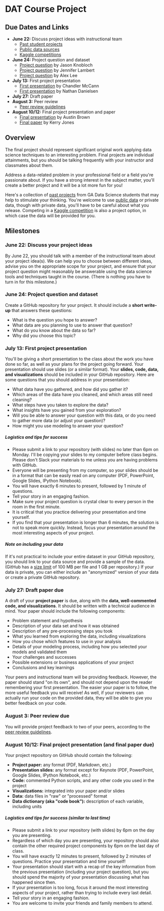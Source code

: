 # DAT Course Project

## Due Dates and Links

* **June 22:** Discuss project ideas with instructional team
    * [Past student projects](https://github.com/justmarkham/DAT-project-examples)
    * [Public data sources](public_data.md)
    * [Kaggle competitions](http://www.kaggle.com/)
* **June 24:** Project question and dataset
    * [Project question](https://github.com/justmarkham/DAT4-students/blob/master/jason/jk_project_idea.md) by Jason Knobloch
    * [Project question](https://github.com/justmarkham/DAT4-students/blob/master/jennifer/project_description.md) by Jennifer Lambert
    * [Project question](https://github.com/justmarkham/DAT4-students/blob/master/alexlee/project_question.md) by Alex Lee
* **July 13:** First project presentation
    * [First presentation](https://github.com/justmarkham/DAT-project-examples/blob/master/pdf/army_draft_presentation.pdf) by Chandler McCann
    * [First presentation](https://github.com/justmarkham/DAT-project-examples/blob/master/pdf/media_draft_presentation.pdf) by Nathan Danielsen
* **July 27:** Draft paper
* **August 3:** Peer review
    * [Peer review guidelines](peer_review.md)
* **August 10/12:** Final project presentation and paper
    * [Final presentation](https://github.com/justmarkham/DAT-project-examples/blob/master/pdf/bus_presentation.pdf) by Austin Brown
    * [Final paper](https://github.com/justmarkham/DAT-project-examples/blob/master/pdf/nba_paper.pdf) by Kerry Jones

## Overview

The final project should represent significant original work applying data science techniques to an interesting problem. Final projects are individual attainments, but you should be talking frequently with your instructor and classmates about them.

Address a data-related problem in your professional field or a field you're passionate about. If you have a strong interest in the subject matter, you'll create a better project and it will be a lot more fun for you!

Here's a collection of [past projects](https://github.com/justmarkham/DAT-project-examples) from GA Data Science students that may help to stimulate your thinking. You're welcome to use [public data](public_data.md) or private data, though with private data, you'll have to be careful about what you release. Competing in a [Kaggle competition](http://www.kaggle.com/) is also a project option, in which case the data will be provided for you.

## Milestones

### June 22: Discuss your project ideas

By June 22, you should talk with a member of the instructional team about your project idea(s). We can help you to choose between different ideas, advise you on the appropriate scope for your project, and ensure that your project question might reasonably be answerable using the data science tools and techniques taught in the course. (There is nothing you have to turn in for this milestone.)

### June 24: Project question and dataset

Create a GitHub repository for your project. It should include a **short write-up** that answers these questions:

* What is the question you hope to answer?
* What data are you planning to use to answer that question?
* What do you know about the data so far?
* Why did you choose this topic?

### July 13: First project presentation

You'll be giving a short presentation to the class about the work you have done so far, as well as your plans for the project going forward. Your presentation should use slides (or a similar format). Your **slides, code, data, and visualizations** should be included in your GitHub repository. Here are some questions that you should address in your presentation:

* What data have you gathered, and how did you gather it?
* Which areas of the data have you cleaned, and which areas still need cleaning?
* What steps have you taken to explore the data?
* What insights have you gained from your exploration?
* Will you be able to answer your question with this data, or do you need to gather more data (or adjust your question)?
* How might you use modeling to answer your question?

##### Logistics and tips for success

* Please submit a link to your repository (with slides) no later than 6pm on Monday. I'll be copying your slides to my computer before class begins. Please don't Slack your materials to me unless you are having problems with GitHub.
* Everyone will be presenting from my computer, so your slides should be in a format that can be easily read on any computer (PDF, PowerPoint, Google Slides, IPython Notebook).
* You will have exactly 6 minutes to present, followed by 1 minute of questions.
* Tell your story in an engaging fashion.
* Make sure your project question is crystal clear to every person in the room in the first minute.
* It is critical that you practice delivering your presentation and time yourself.
* If you find that your presentation is longer than 6 minutes, the solution is not to speak more quickly. Instead, focus your presentation around the most interesting aspects of your project.

##### Note on including your data

If it's not practical to include your entire dataset in your GitHub repository, you should link to your data source and provide a sample of the data. (GitHub has a [size limit](https://help.github.com/articles/what-is-my-disk-quota/) of 100 MB per file and 1 GB per repository.) If your data is private, you can either include an "anonymized" version of your data or create a private GitHub repository.

### July 27: Draft paper due

A draft of your **project paper** is due, along with the **data, well-commented code, and visualizations**. It should be written with a technical audience in mind. Your paper should include the following components:

* Problem statement and hypothesis
* Description of your data set and how it was obtained
* Description of any pre-processing steps you took
* What you learned from exploring the data, including visualizations
* How you chose which features to use in your analysis
* Details of your modeling process, including how you selected your models and validated them
* Your challenges and successes
* Possible extensions or business applications of your project
* Conclusions and key learnings

Your peers and instructional team will be providing feedback. However, the paper should stand "on its own", and should not depend upon the reader remembering your first presentation. The easier your paper is to follow, the more useful feedback you will receive! As well, if your reviewers can actually run your code on the provided data, they will be able to give you better feedback on your code.

### August 3: Peer review due

You will provide project feedback to two of your peers, according to the [peer review guidelines](peer_review.md).

### August 10/12: Final project presentation (and final paper due)

Your project repository on GitHub should contain the following:

* **Project paper:** any format (PDF, Markdown, etc.)
* **Presentation slides:** any format except for Keynote (PDF, PowerPoint, Google Slides, IPython Notebook, etc.)
* **Code:** commented Python scripts, and any other code you used in the project
* **Visualizations:** integrated into your paper and/or slides
* **Data:** data files in "raw" or "processed" format
* **Data dictionary (aka "code book"):** description of each variable, including units

##### Logistics and tips for success (similar to last time)

* Please submit a link to your repository (with slides) by 6pm on the day you are presenting.
* Regardless of which day you are presenting, your repository should also contain the other required project components by 6pm on the last day of class.
* You will have exactly 12 minutes to present, followed by 2 minutes of questions. Practice your presentation and time yourself!
* Your presentation should start with a recap of the key information from the previous presentation (including your project question), but you should spend the majority of your presentation discussing what has happened since then.
* If your presentation is too long, focus it around the most interesting aspects of your project, rather than trying to include every last detail.
* Tell your story in an engaging fashion.
* You are welcome to invite your friends and family members to attend.
